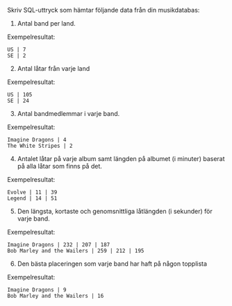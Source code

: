 Skriv SQL-uttryck som hämtar följande data från din musikdatabas:

1. Antal band per land.

Exempelresultat:

```
US | 7
SE | 2
```

2. Antal låtar från varje land

Exempelresultat:

```
US | 105
SE | 24
```

3. Antal bandmedlemmar i varje band.

Exempelresultat:

```
Imagine Dragons | 4
The White Stripes | 2
```

4. Antalet låtar på varje album samt längden på albumet (i minuter) baserat på alla låtar som finns på det.

Exempelresultat:

```
Evolve | 11 | 39
Legend | 14 | 51
```

5. Den längsta, kortaste och genomsnittliga låtlängden (i sekunder) för varje band.

Exempelresultat:

```
Imagine Dragons | 232 | 207 | 187
Bob Marley and the Wailers | 259 | 212 | 195
```

6. Den bästa placeringen som varje band har haft på någon topplista

Exempelresultat:

```
Imagine Dragons | 9
Bob Marley and the Wailers | 16
```
